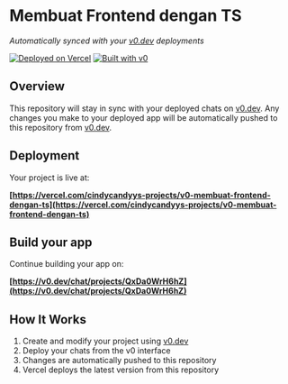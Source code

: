 # Membuat Frontend dengan TS

*Automatically synced with your [v0.dev](https://v0.dev) deployments*

[![Deployed on Vercel](https://img.shields.io/badge/Deployed%20on-Vercel-black?style=for-the-badge&logo=vercel)](https://vercel.com/cindycandyys-projects/v0-membuat-frontend-dengan-ts)
[![Built with v0](https://img.shields.io/badge/Built%20with-v0.dev-black?style=for-the-badge)](https://v0.dev/chat/projects/QxDa0WrH6hZ)

## Overview

This repository will stay in sync with your deployed chats on [v0.dev](https://v0.dev).
Any changes you make to your deployed app will be automatically pushed to this repository from [v0.dev](https://v0.dev).

## Deployment

Your project is live at:

**[https://vercel.com/cindycandyys-projects/v0-membuat-frontend-dengan-ts](https://vercel.com/cindycandyys-projects/v0-membuat-frontend-dengan-ts)**

## Build your app

Continue building your app on:

**[https://v0.dev/chat/projects/QxDa0WrH6hZ](https://v0.dev/chat/projects/QxDa0WrH6hZ)**

## How It Works

1. Create and modify your project using [v0.dev](https://v0.dev)
2. Deploy your chats from the v0 interface
3. Changes are automatically pushed to this repository
4. Vercel deploys the latest version from this repository
